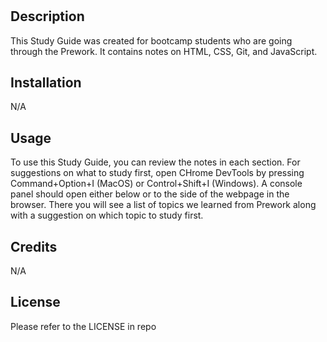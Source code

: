 # <Prework Study Guide>

## Description 
This Study Guide was created for bootcamp students who are going through the Prework. It contains notes on HTML, CSS, Git, and JavaScript.

## Installation
N/A

## Usage
To use this Study Guide, you can review the notes in each section. For suggestions on what to study first, open CHrome DevTools by pressing Command+Option+I (MacOS) or Control+Shift+I (Windows). A console panel should open either below or to the side of the webpage in the browser. There you will see a list of topics we learned from Prework along with a suggestion on which topic to study first.

## Credits

N/A

## License

Please refer to the LICENSE in repo

